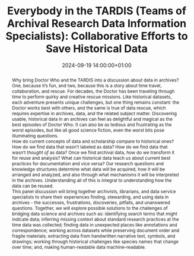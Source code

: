 ---
abstract: 'Why bring Doctor Who and the TARDIS into a discussion about data in archives?
  One, because it’s fun, and two, because this is a story about time travel, collaboration,
  and rescue. For decades, the Doctor has been traveling through time to perform quirky
  and creative rescue missions. Like historical datasets, each adventure presents
  unique challenges, but one thing remains constant: the Doctor works best with others,
  and the same is true of data rescue, which requires expertise in archives, data,
  and the related subject matter. Discovering usable, historical data in an archives
  can feel as delightful and magical as the best episodes of Doctor Who. It can also
  be as tedious and frustrating as the worst episodes, but like all good science fiction,
  even the worst bits pose illuminating questions.


  How do current concepts of data and scholarship compare to historical ones? How
  do we find data that wasn’t labeled as data? How do we find data that wasn’t *thought
  of* as data? Once we find archival data, how do we transform it for reuse and analysis?
  What can historical data teach us about current best practices for documentation
  and vice versa?  Our research questions and knowledge structures determine what
  data will be acquired, how it will be arranged and analyzed, and also through what
  mechanisms it will be interpreted in the archives. Understanding all of this is
  integral to understanding how the data can be reused.


  This panel discussion will bring together archivists, librarians, and data service
  specialists to share their experiences finding, stewarding, and using data in archives
  - the successes, frustrations, discoveries, pitfalls, and unanswered questions.
  Together, we will explore possible solutions to the challenges of bridging data
  science and archives such as: identifying search terms that might indicate data;
  inferring missing context about standard research practices at the time data was
  collected; finding data in unexpected places like annotations and correspondence;
  working across datasets while preserving document order and fragile materials; extracting
  data from handwritten narrative text, symbols, and drawings; working through historical
  challenges like species names that change over time; and, making human-readable
  data machine-readable.'
creators:
- Bethany Anderson
- Mikala Narlock
- Poppy Townsend
- Sandi Caldrone
- Sarah Fox
- Shannon Farrell
date: 2024-09-19 14:00:00+01:00
document_url: null
grand_parent: iPRES
institutions: []
keywords:
- information management principles
- from document to data
landing_page_url: ''
language: eng
layout: publication
license: Creative Commons Attribution 4.0 (CC-BY-4.0)
notes_url: https://docs.google.com/document/d/1mghp5CLQs5hveGd3YOoAoi-bIrSSuzckv1-Ta70hiH8/edit#heading=h.aar4tupij1po
parent: iPRES 2024
publication_type: panel
size: null
slides_url: https://zenodo.org/records/13770146
source_name: iPRES
stream_url: https://www.archief.vlaanderen.be/archief/records/dossiers/5acb210228ce4315ae650812d056a482329eb83ed2dc42398a51505dc153be81/documents/da2d1b9b4b1f4d30bdfe6ee2f5e1578774244bbbdd7b4374b3caa268caec75fe
title: 'Everybody in the TARDIS (Teams of Archival Research Data Information Specialists):
  Collaborative Efforts to Save Historical Data'
year: 2024
---